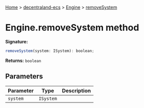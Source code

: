[Home](./index) &gt; [decentraland-ecs](./decentraland-ecs.md) &gt; [Engine](./decentraland-ecs.engine.md) &gt; [removeSystem](./decentraland-ecs.engine.removesystem.md)

# Engine.removeSystem method


**Signature:**
```javascript
removeSystem(system: ISystem): boolean;
```
**Returns:** `boolean`

## Parameters

|  Parameter | Type | Description |
|  --- | --- | --- |
|  `system` | `ISystem` |  |

